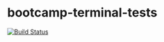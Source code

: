 # bootcamp-terminal-tests
[![Build Status](https://travis-ci.com/Ishmael-sikhikhi/bootcamp-terminal-tests.svg?branch=main)](https://travis-ci.com/Ishmael-sikhikhi/bootcamp-terminal-tests)
